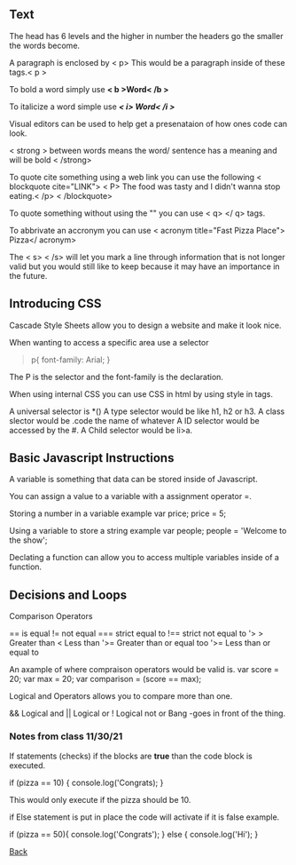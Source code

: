 ## Text

The head has 6 levels and the higher in number the headers go the smaller the words become.

A paragraph is enclosed by < p>  This would be a paragraph inside of these tags.< p >

To bold a word simply use **< b >Word< /b >**

To italicize a word simple use ***< i> Word< /i >***

Visual editors can be used to help get a presenataion of how ones code can look.

< strong > between words means the word/ sentence has a meaning and will be bold < /strong>

To quote cite something using a web link you can use the following 
< blockquote cite="LINK">
< P> The food was tasty and I didn't wanna stop eating.< /p>
< /blockquote>

To quote something without using the "" you can use < q> </ q> tags.

To abbrivate an accronym you can use < acronym title="Fast Pizza Place"> Pizza</ acronym>

The < s> < /s> will let you mark a line through information that is not longer valid but you would still like to keep because it may have an importance in the future.

## Introducing CSS

Cascade Style Sheets allow you to design a website and make it look nice.

When wanting to access a specific area use a selector
> p{
  font-family: Arial;
}

The P is the selector and the font-family is the declaration. 

When using internal CSS you can use CSS in html by using style in tags.

A universal selector is *()
A type selector would be like h1, h2 or h3.
A class slector would be .code the name of whatever
A ID selector would be accessed by the #.
A Child selector would be li>a.

## Basic Javascript Instructions

A variable is something that data can be stored inside of Javascript.

You can assign a value to a variable with a assignment operator =.

Storing a number in a variable example 
var price;
price = 5;

Using a variable to store a string example
var people;
people = 'Welcome to the show';

Declating a function can allow you to access multiple variables inside of a function.

## Decisions and Loops

Comparison Operators

== is equal
!= not equal
=== strict equal to
!== strict not equal to
'> > Greater than
< Less than
'>= Greater than or equal too
'>= Less than or equal to

An axample of where compraison operators would be valid is.
var score = 20;
var max = 20;
var comparison = (score == max);

Logical and Operators allows you to compare more than one.

&& Logical and
|| Logical or
! Logical not or Bang -goes in front of the thing.

### Notes from class 11/30/21

If statements (checks) if the blocks are **true** than the code block is executed.

if (pizza == 10) {
  console.log('Congrats);
}

This would only execute if the pizza should be 10.

if Else statement is put in place the code will activate if it is false example.

if (pizza == 50){
  console.log('Congrats');
}
else {
  console.log('Hi');
}

[Back](https://cesardeltoroc.github.io/reading-notes/)
